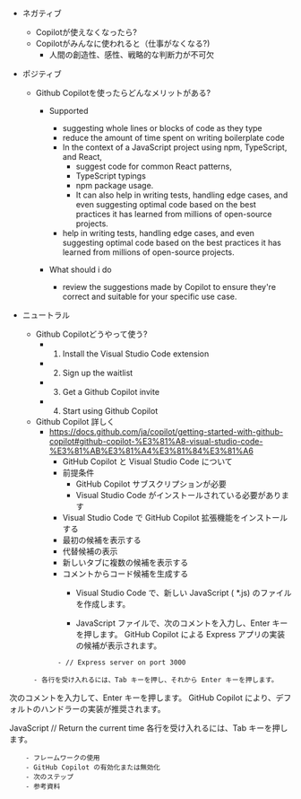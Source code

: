 - ネガティブ
  - Copilotが使えなくなったら?
  - Copilotがみんなに使われると（仕事がなくなる?)
    - 人間の創造性、感性、戦略的な判断力が不可欠

- ポジティブ
  - Github Copilotを使ったらどんなメリットがある?
    - Supported
      - suggesting whole lines or blocks of code as they type
      - reduce the amount of time spent on writing boilerplate code
      - In the context of a JavaScript project using npm, TypeScript, and React, 
        - suggest code for common React patterns,
        - TypeScript typings
        - npm package usage. 
        - It can also help in writing tests, handling edge cases, and even suggesting optimal code based on the best practices it has learned from millions of open-source projects.
      - help in writing tests, handling edge cases, and even suggesting optimal code based on the best practices it has learned from millions of open-source projects.

    - What should i do
      - review the suggestions made by Copilot to ensure they're correct and suitable for your specific use case.
  
- ニュートラル
  - Github Copilotどうやって使う?
    - 1. Install the Visual Studio Code extension
    - 2. Sign up the waitlist
    - 3. Get a Github Copilot invite
    - 4. Start using Github Copilot
  - Github Copilot 詳しく
    - https://docs.github.com/ja/copilot/getting-started-with-github-copilot#github-copilot-%E3%81%A8-visual-studio-code-%E3%81%AB%E3%81%A4%E3%81%84%E3%81%A6
        - GitHub Copilot と Visual Studio Code について
        - 前提条件
          - GitHub Copilot サブスクリプションが必要
          - Visual Studio Code がインストールされている必要があります
        - Visual Studio Code で GitHub Copilot 拡張機能をインストールする
        - 最初の候補を表示する
        - 代替候補の表示
        - 新しいタブに複数の候補を表示する
        - コメントからコード候補を生成する
          - Visual Studio Code で、新しい JavaScript ( *.js) のファイルを作成します。

          - JavaScript ファイルで、次のコメントを入力し、Enter キーを押します。 GitHub Copilot による Express アプリの実装の候補が表示されます。
```
            - // Express server on port 3000
```

          - 各行を受け入れるには、Tab キーを押し、それから Enter キーを押します。

次のコメントを入力して、Enter キーを押します。 GitHub Copilot により、デフォルトのハンドラーの実装が推奨されます。

JavaScript
// Return the current time
各行を受け入れるには、Tab キーを押します。


        - フレームワークの使用
        - GitHub Copilot の有効化または無効化
        - 次のステップ
        - 参考資料


